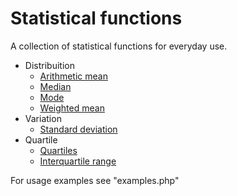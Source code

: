 # Statistical functions

A collection of statistical functions for everyday use.

- Distribuition
    - [Arithmetic mean](https://en.wikipedia.org/wiki/Arithmetic_mean)
    - [Median](https://en.wikipedia.org/wiki/Median)
    - [Mode](https://en.wikipedia.org/wiki/Mode_(statistics))
    - [Weighted mean](https://en.wikipedia.org/wiki/Weighted_arithmetic_mean)
- Variation
    - [Standard deviation](https://en.wikipedia.org/wiki/Standard_deviation)
- Quartile
    - [Quartiles](https://en.wikipedia.org/wiki/Quartile)
    - [Interquartile range](https://en.wikipedia.org/wiki/Interquartile_range)
    
For usage examples see "examples.php"
